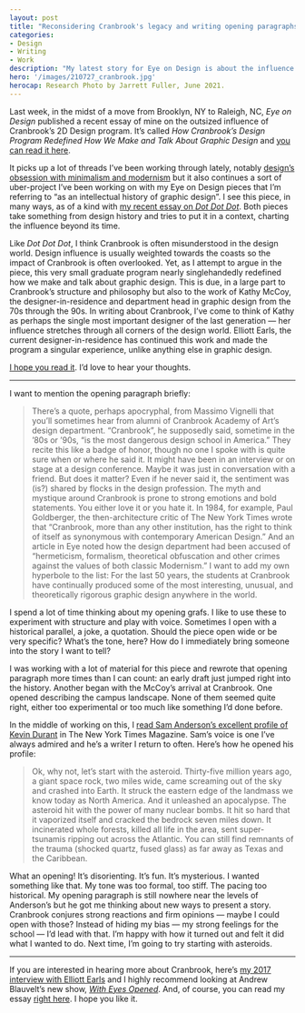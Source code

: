```yaml
---
layout: post
title: "Reconsidering Cranbrook's legacy and writing opening paragraphs"
categories:
- Design
- Writing
- Work
description: "My latest story for Eye on Design is about the influence of Cranbrook's graphic design program."
hero: '/images/210727_cranbrook.jpg'
herocap: Research Photo by Jarrett Fuller, June 2021.
---
```


Last week, in the midst of a move from Brooklyn, NY to Raleigh, NC, *Eye on Design* published a recent essay of mine on the outsized influence of Cranbrook’s 2D Design program. It’s called *How Cranbrook’s Design Program Redefined How We Make and Talk About Graphic Design* and [you can read it here](https://eyeondesign.aiga.org/how-cranbrooks-design-program-redefined-how-we-make-and-talk-about-graphic-design/).

It picks up a lot of threads I’ve been working through lately, notably [design’s obsession with minimalism and modernism](https://eyeondesign.aiga.org/graphic-designers-have-always-loved-minimalism-but-at-what-cost/) but it also continues a sort of uber-project I’ve been working on with my Eye on Design pieces that I’m referring to “as an intellectual history of graphic design”. I see this piece, in many ways, as of a kind with [my recent essay on *Dot Dot Dot*](https://eyeondesign.aiga.org/dot-dot-dot-is-the-most-influential-design-magazine-youve-never-heard-of/). Both pieces take something from design history and tries to put it in a context, charting the influence beyond its time.

Like *Dot Dot Dot*, I think Cranbrook is often misunderstood in the design world. Design influence is usually weighted towards the coasts so the impact of Cranbrook is often overlooked. Yet, as I attempt to argue in the piece, this very small graduate program nearly singlehandedly redefined how we make and talk about graphic design. This is due, in a large part to Cranbrook’s structure and philosophy but also to the work of Kathy McCoy, the designer-in-residence and department head in graphic design from the 70s through the 90s. In writing about Cranbrook, I’ve come to think of Kathy as perhaps the single most important designer of the last generation — her influence stretches through all corners of the design world. Elliott Earls, the current designer-in-residence has continued this work and made the program a singular experience, unlike anything else in graphic design.

[I hope you read it]((https://eyeondesign.aiga.org/how-cranbrooks-design-program-redefined-how-we-make-and-talk-about-graphic-design/)). I’d love to hear your thoughts.

----

I want to mention the opening paragraph briefly:

> There’s a quote, perhaps apocryphal, from Massimo Vignelli that you’ll sometimes hear from alumni of Cranbrook Academy of Art’s design department. “Cranbrook”, he supposedly said, sometime in the ’80s or ’90s, “is the most dangerous design school in America.” They recite this like a badge of honor, though no one I spoke with is quite sure when or where he said it. It might have been in an interview or on stage at a design conference. Maybe it was just in conversation with a friend. But does it matter? Even if he never said it, the sentiment was (is?) shared by flocks in the design profession. The myth and mystique around Cranbrook is prone to strong emotions and bold statements. You either love it or you hate it. In 1984, for example, Paul Goldberger, the then-architecture critic of The New York Times wrote that “Cranbrook, more than any other institution, has the right to think of itself as synonymous with contemporary American Design.” And an article in Eye noted how the design department had been accused of “hermeticism, formalism, theoretical obfuscation and other crimes against the values of both classic Modernism.” I want to add my own hyperbole to the list: For the last 50 years, the students at Cranbrook have continually produced some of the most interesting, unusual, and theoretically rigorous graphic design anywhere in the world.

I spend a lot of time thinking about my opening grafs. I like to use these to experiment with structure and play with voice. Sometimes I open with a historical parallel, a joke, a quotation. Should the piece open wide or be very specific? What’s the tone, here? How do I immediately bring someone into the story I want to tell?

I was working with a lot of material for this piece and rewrote that opening paragraph more times than I can count: an early draft just jumped right into the history. Another began with the McCoy’s arrival at Cranbrook. One opened describing the campus landscape. None of them seemed quite right, either too experimental or too much like something I’d done before.

In the middle of working on this, I [read Sam Anderson’s excellent profile of Kevin Durant](https://www.nytimes.com/2021/06/02/magazine/kevin-durant-brooklyn-nets.html) in The New York Times Magazine. Sam’s voice is one I’ve always admired and he’s a writer I return to often. Here’s how he opened his profile:

> Ok, why not, let’s start with the asteroid. Thirty-five million years ago, a giant space rock, two miles wide, came screaming out of the sky and crashed into Earth. It struck the eastern edge of the landmass we know today as North America. And it unleashed an apocalypse. The asteroid hit with the power of many nuclear bombs. It hit so hard that it vaporized itself and cracked the bedrock seven miles down. It incinerated whole forests, killed all life in the area, sent super-tsunamis ripping out across the Atlantic. You can still find remnants of the trauma (shocked quartz, fused glass) as far away as Texas and the Caribbean.

What an opening! It’s disorienting. It’s fun. It’s mysterious. I wanted something like that. My tone was too formal, too stiff. The pacing too historical. My opening paragraph is still nowhere near the levels of Anderson’s but he got me thinking about new ways to present a story. Cranbrook conjures strong reactions and firm opinions — maybe I could open with those? Instead of hiding my bias — my strong feelings for the school — I’d lead with that. I’m happy with how it turned out and felt it did what I wanted to do. Next time, I’m going to try starting with asteroids.

----

If you are interested in hearing more about Cranbrook, here’s [my 2017 interview with Elliott Earls](https://scratchingthesurface.fm/post/167257831225/51-elliott-earls) and I highly recommend looking at Andrew Blauvelt’s new show, [*With Eyes Opened*](https://cranbrookartmuseum.org/exhibition/with-eyes-opened-cranbrook-academy-of-art-since-1932/). And, of course, you can read my essay [right here](https://eyeondesign.aiga.org/how-cranbrooks-design-program-redefined-how-we-make-and-talk-about-graphic-design/). I hope you like it.
